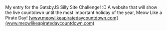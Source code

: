 My entry for the GatsbyJS Silly Site Challenge! :D A website that will show the live countdown until the most important holiday of the year, Meow Like a Pirate Day!
[www.meowlikeapiratedaycountdown.com](www.meowlikeapiratedaycountdown.com)

